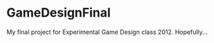 GameDesignFinal
===============

My final project for Experimental Game Design class 2012. Hopefully...